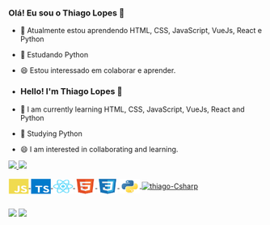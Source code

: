 ### Olá! Eu sou o Thiago Lopes 👋

- 🔭 Atualmente estou aprendendo HTML, CSS, JavaScript, VueJs, React e Python
- 🌱 Estudando Python
- 😄 Estou interessado em colaborar e aprender.

- ### Hello! I'm Thiago Lopes 👋

- 🔭 I am currently learning HTML, CSS, JavaScript, VueJs, React and Python
- 🌱 Studying Python
- 😄 I am interested in collaborating and learning.


<div>
  <a href="https://beacons.ai/Thiagolopesm">
  <img height="180em" src="https://github-readme-stats.vercel.app/api?username=Thiagolopesm&show_icons=true&theme=dark&include_all_commits=true&count_private=true"/>
  <img height="180em" src="https://github-readme-stats.vercel.app/api/top-langs/?username=Thiagolopesm&layout=compact&langs_count=16&theme=dark"/>
</div>

<div style="display: inline_block"><br>
  <img align="center" alt="thiago-Js" height="30" width="40" src="https://raw.githubusercontent.com/devicons/devicon/master/icons/javascript/javascript-plain.svg">
  <img align="center" alt="thiago-Ts" height="30" width="40" src="https://raw.githubusercontent.com/devicons/devicon/master/icons/typescript/typescript-plain.svg">
  <img align="center" alt="thiago-React" height="30" width="40" src="https://raw.githubusercontent.com/devicons/devicon/master/icons/react/react-original.svg">
  <img align="center" alt="thiago-HTML" height="30" width="40" src="https://raw.githubusercontent.com/devicons/devicon/master/icons/html5/html5-original.svg">
  <img align="center" alt="thiago-CSS" height="30" width="40" src="https://raw.githubusercontent.com/devicons/devicon/master/icons/css3/css3-original.svg">
  <img align="center" alt="thiago-Python" height="30" width="40" src="https://raw.githubusercontent.com/devicons/devicon/master/icons/python/python-original.svg">
  <img align="center" alt="thiago-Csharp" height="30" width="40" src="https://cdn.jsdelivr.net/gh/devicons/devicon/icons/django/django-plain.svg">

</div>

##

<div>
  <a href="https://www.instagram.com/thiagolmatta/" target="_blank"><img src="https://img.shields.io/badge/-Instagram-%23E4405F?style=for-the-badge&logo=instagram&logoColor=white" target="_blank"></a>
  <a href="https://www.linkedin.com/in/thiago-lopes-da-matta-aba6a3217/" target="_blank"><img src="https://img.shields.io/badge/-LinkedIn-%230077B5?style=for-the-badge&logo=linkedin&logoColor=white" target="_blank"></a> 
</div>
